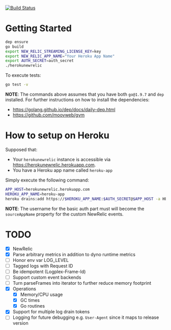 [![Build Status](https://travis-ci.org/johnkchow/herokunewrelic.svg?branch=master)](https://travis-ci.org/johnkchow/herokunewrelic)

# Getting Started

```bash
dep ensure
go build
export NEW_RELIC_STREAMING_LICENSE_KEY=key
export NEW_RELIC_APP_NAME="Your Heroku App Name"
export AUTH_SECRET=auth_secret
./herokunewrelic
```

To execute tests:

```bash
go test -v
```

**NOTE**: The commands above assumes that you have both `go@1.9.7` and `dep` installed. For further instructions on how to install the dependencies:
* https://golang.github.io/dep/docs/daily-dep.html
* https://github.com/moovweb/gvm

# How to setup on Heroku

Supposed that:

* Your `herokunewrelic` instance is accessible via https://herokunewrelic.herokuapp.com.
* You have a Heroku app name called `heroku-app`

Simply execute the following command:

```bash
APP_HOST=herokunewrelic.herokuapp.com
HEROKU_APP_NAME=heroku-app
heroku drains:add https://$HEROKU_APP_NAME:$AUTH_SECRET@$APP_HOST -a HEROKU_APP_NAME
```

**NOTE**: The username for the basic auth part must will become the `sourceAppName` property for the custom NewRelic events.

# TODO

* [X] NewRelic
* [X] Parse arbitrary metrics in addition to dyno runtime metrics
* [ ] Honor env var LOG_LEVEL
* [ ] Tagged logs with Request ID
* [ ] Be idempotent (Logplex-Frame-Id)
* [ ] Support custom event backends
* [ ] Turn parseFrames into iterator to further reduce memory footprint
* [X] Operations
  * [X] Memory/CPU usage
  * [X] GC times
  * [X] Go routines
* [X] Support for multiple log drain tokens
* [ ] Logging for future debugging e.g. `User-Agent` since it maps to release version
